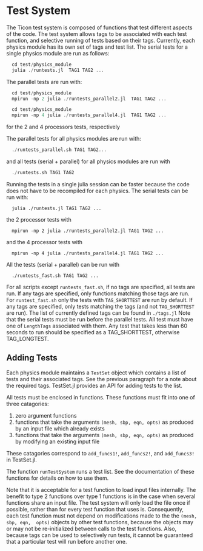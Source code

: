 # Test System
The Ticon test system is composed of functions that test different aspects
of the code.  The test system allows tags to be associated with each test
function, and selective running of tests based on their tags.
Currently, each physics module has its own set of tags and test list.
The serial tests for a single physics module  are run as follows:

```julia
  cd test/physics_module
  julia ./runtests.jl  TAG1 TAG2 ...
```

The parallel tests are run with:

```julia
  cd test/physics_module
  mpirun -np 2 julia ./runtests_parallel2.jl  TAG1 TAG2 ...
```

```julia
  cd test/physics_module
  mpirun -np 4 julia ./runtests_parallel4.jl  TAG1 TAG2 ...
```

for the 2 and 4 processors tests, respectively



The parallel tests for all physics modules are run with:

```julia
  ./runtests_parallel.sh TAG1 TAG2...
```

and all tests (serial + parallel) for all physics modules are run with

```julia
  ./runtests.sh TAG1 TAG2
```

Running the tests in a single julia session can be faster because the code
does not have to be recompiled for each physics.  The serial tests can be
run with:

```
  julia ./runtests.jl TAG1 TAG2 ...
```

the 2 processor tests with

```
  mpirun -np 2 julia ./runtests_parallel2.jl TAG1 TAG2 ...
```

and the 4 processor tests with

```
  mpirun -np 4 julia ./runtests_parallel4.jl TAG1 TAG2 ...
```

All the tests (serial + parallel) can be run with

```
  ./runtests_fast.sh TAG1 TAG2 ...
```

For all scripts except `runtests_fast.sh`, if no tags are specified, all tests
are run.
If any tags are specified, only functions matching those tags are run.
For `runtest_fast.sh` only the tests with `TAG_SHORTTEST` are run by default.
If any tags are specified, only tests matching the tags (and not `TAG_SHORTTEST`
are run).
The list of currently defined tags can be found in `./tags.jl`
Note that the serial tests must  be run before the parallel tests.
All test must have one of `LengthTags` associated with them.
Any test that takes less than 60 seconds to run should be specified as a
TAG_SHORTTEST, otherwise TAG_LONGTEST.

## Adding Tests
Each physics module maintains a `TestSet` object which contains a list of
tests and their associated tags.  See the previous paragraph for a note about
the required tags.  TestSet.jl provides an API for adding tests to the list.

All tests must be enclosed in functions.  These functions must fit into
one of three catagories:

  1. zero argument functions
  2. functions that take the arguments `(mesh, sbp, eqn, opts)` as produced by
     an input file which already exists
  3. functions that take the arguments `(mesh, sbp, eqn, opts)` as produced by
     modifying an existing input file

These catagories correspond to `add_funcs1!`, `add_funcs2!`, and `add_funcs3!`
in TestSet.jl.

The function `runTestSystem` runs a test list.  See the documentation of
these functions for details on how to use them.

Note that it is acceptable for a test function to load input files internally.
The benefit to type 2 functions over type 1 functions is in the case when
several functions share an input file.  The test system will only load the
file once if possible, rather than for every test function that uses is.
Consequently, each test function must not depend on modifications made
to the the `(mesh, sbp, eqn,  opts)` objects by other test functions, because
the objects may or may not be re-initialized between calls to the test
functions.  Also, because tags can be used to selectively run tests, it
cannot be guaranteed that a particular test will run before another one.
